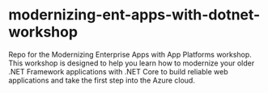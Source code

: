 # modernizing-ent-apps-with-dotnet-workshop
Repo for the Modernizing Enterprise Apps with App Platforms workshop. This workshop is designed to help you learn how to modernize your older .NET Framework applications with .NET Core to build reliable web applications and take the first step into the Azure cloud.
